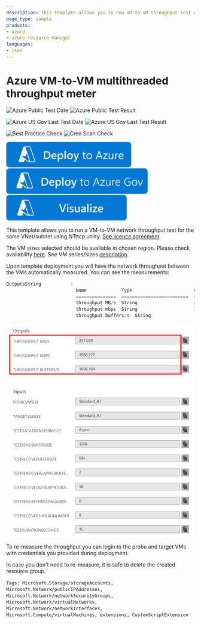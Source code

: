 ```yaml
---
description: This template allows you to run VM-to-VM throughput test with NTttcp utility.
page_type: sample
products:
- azure
- azure-resource-manager
languages:
- json
---
```

# Azure VM-to-VM multithreaded throughput meter

![Azure Public Test Date](https://azurequickstartsservice.blob.core.windows.net/badges/demos/vm-to-vm-throughput-meter-multithreaded/PublicLastTestDate.svg)
![Azure Public Test Result](https://azurequickstartsservice.blob.core.windows.net/badges/demos/vm-to-vm-throughput-meter-multithreaded/PublicDeployment.svg)

![Azure US Gov Last Test Date](https://azurequickstartsservice.blob.core.windows.net/badges/demos/vm-to-vm-throughput-meter-multithreaded/FairfaxLastTestDate.svg)
![Azure US Gov Last Test Result](https://azurequickstartsservice.blob.core.windows.net/badges/demos/vm-to-vm-throughput-meter-multithreaded/FairfaxDeployment.svg)

![Best Practice Check](https://azurequickstartsservice.blob.core.windows.net/badges/demos/vm-to-vm-throughput-meter-multithreaded/BestPracticeResult.svg)
![Cred Scan Check](https://azurequickstartsservice.blob.core.windows.net/badges/demos/vm-to-vm-throughput-meter-multithreaded/CredScanResult.svg)

[![Deploy To Azure](https://raw.githubusercontent.com/Azure/azure-quickstart-templates/master/1-CONTRIBUTION-GUIDE/images/deploytoazure.svg?sanitize=true)](https://portal.azure.com/#create/Microsoft.Template/uri/https%3A%2F%2Fraw.githubusercontent.com%2FAzure%2Fazure-quickstart-templates%2Fmaster%2Fdemos%2Fvm-to-vm-throughput-meter-multithreaded%2Fazuredeploy.json)
[![Deploy To Azure US Gov](https://raw.githubusercontent.com/Azure/azure-quickstart-templates/master/1-CONTRIBUTION-GUIDE/images/deploytoazuregov.svg?sanitize=true)](https://portal.azure.us/#create/Microsoft.Template/uri/https%3A%2F%2Fraw.githubusercontent.com%2FAzure%2Fazure-quickstart-templates%2Fmaster%2Fdemos%2Fvm-to-vm-throughput-meter-multithreaded%2Fazuredeploy.json)
[![Visualize](https://raw.githubusercontent.com/Azure/azure-quickstart-templates/master/1-CONTRIBUTION-GUIDE/images/visualizebutton.svg?sanitize=true)](http://armviz.io/#/?load=https%3A%2F%2Fraw.githubusercontent.com%2FAzure%2Fazure-quickstart-templates%2Fmaster%2Fdemos%2Fvm-to-vm-throughput-meter-multithreaded%2Fazuredeploy.json)

This template allows you to run a VM-to-VM network throughput test for the same VNet/subnet using NTttcp utility. [See licence agreement](https://gallery.technet.microsoft.com/NTttcp-Version-528-Now-f8b12769).

The VM sizes selected should be available in chosen region. Please check availability [here](https://azure.microsoft.com/regions/services/).
See VM series/sizes [description](https://azure.microsoft.com/documentation/articles/virtual-machines-windows-sizes/).

Upon template deployment you will have the network throughput between the VMs automatically measured. You can see the measurements:

```powershell
OutputsString           :
                          Name             Type                       Value
                          ===============  =========================  ==========
                          throughput MB/s  String                     229.453
                          throughput mbps  String                     1924.787
                          throughput buffers/s  String                     1835.620
```

![alt text](images/throughput.png "Throughput measurement output")

To re-measure the throughput you can login to the probe and target VMs with credentials you provided during deployment.

In case you don't need to re-measure, it is safe to delete the created resource group.

`Tags: Microsoft.Storage/storageAccounts, Microsoft.Network/publicIPAddresses, Microsoft.Network/networkSecurityGroups, Microsoft.Network/virtualNetworks, Microsoft.Network/networkInterfaces, Microsoft.Compute/virtualMachines, extensions, CustomScriptExtension`
